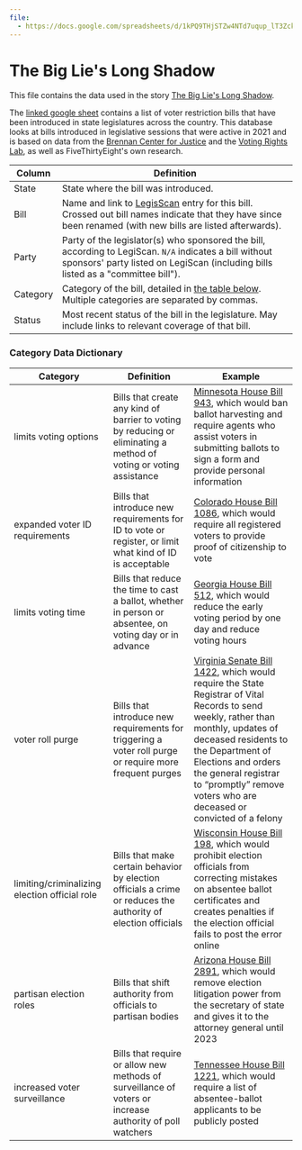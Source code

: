 ```yaml
---
file:
  - https://docs.google.com/spreadsheets/d/1kPQ9THjSTZw4NTd7uqup_lT3ZckfYcPPNycxGmNszcU/edit?usp=sharing
---
```


# The Big Lie's Long Shadow

This file contains the data used in the story [The Big Lie's Long Shadow](https://docs.google.com/spreadsheets/d/1kPQ9THjSTZw4NTd7uqup_lT3ZckfYcPPNycxGmNszcU/edit?usp=sharing).

The [linked google sheet](https://docs.google.com/spreadsheets/d/14clCLyO06aOolF_wXKiq0O9An1lMMTt6L6WNloQRaCY/edit#gid=1579791122) contains a list of voter restriction bills that have been introduced in state legislatures across the country. This database looks at bills introduced in legislative sessions that were active in 2021 and is based on data from the [Brennan Center for Justice](https://www.brennancenter.org/) and the [Voting Rights Lab](https://votingrightslab.org/), as well as FiveThirtyEight's own research.

Column | Definition
--- | ---
State | State where the bill was introduced.
Bill | Name and link to [LegisScan](https://legiscan.com/) entry for this bill. Crossed out bill names indicate that they have since been renamed (with new bills are listed afterwards).
Party | Party of the legislator(s) who sponsored the bill, according to LegiScan. `N/A` indicates a bill without sponsors' party listed on LegiScan (including bills listed as a "committee bill").
Category | Category of the bill, detailed in [the table below](#category-data-dictionary). Multiple categories are separated by commas.
Status | Most recent status of the bill in the legislature. May include links to relevant coverage of that bill.

### Category Data Dictionary
Category | Definition | Example
--- | --- | ---
limits voting options | Bills that create any kind of barrier to voting by reducing or eliminating a method of voting or voting assistance | [Minnesota House Bill 943](https://legiscan.com/MN/bill/HF943/2021), which would ban ballot harvesting and require agents who assist voters in submitting ballots to sign a form and provide personal information
expanded voter ID requirements | Bills that introduce new requirements for ID to vote or register, or limit what kind of ID is acceptable | [Colorado House Bill 1086](https://legiscan.com/CO/text/HB1086/id/2294598), which would require all registered voters to provide proof of citizenship to vote
limits voting time | Bills that reduce the time to cast a ballot, whether in person or absentee, on voting day or in advance | [Georgia House Bill 512](https://legiscan.com/GA/bill/HB512/2021), which would reduce the early voting period by one day and reduce voting hours
voter roll purge | Bills that introduce new requirements for triggering a voter roll purge or require more frequent purges | [Virginia Senate Bill 1422](https://legiscan.com/VA/bill/SB1422/2021), which would require the State Registrar of Vital Records to send weekly, rather than monthly, updates of deceased residents to the Department of Elections and orders the general registrar to “promptly” remove voters who are deceased or convicted of a felony
limiting/criminalizing election official role | Bills that make certain behavior by election officials a crime or reduces the authority of election officials | [Wisconsin House Bill 198](https://legiscan.com/WI/text/AB198/id/2347768), which would prohibit election officials from correcting mistakes on absentee ballot certificates and creates penalties if the election official fails to post the error online
partisan election roles | Bills that shift authority from officials to partisan bodies | [Arizona House Bill 2891](https://legiscan.com/AZ/bill/HB2891/2021), which would remove election litigation power from the secretary of state and gives it to the attorney general until 2023
increased voter surveillance | Bills that require or allow new methods of surveillance of voters or increase authority of poll watchers | [Tennessee House Bill 1221](https://legiscan.com/TN/bill/HB1221/2021), which would require a list of absentee-ballot applicants to be publicly posted
